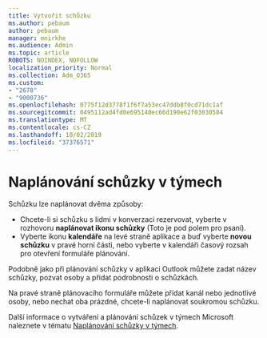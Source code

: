 ```yaml
---
title: Vytvořit schůzku
ms.author: pebaum
author: pebaum
manager: mnirkhe
ms.audience: Admin
ms.topic: article
ROBOTS: NOINDEX, NOFOLLOW
localization_priority: Normal
ms.collection: Adm_O365
ms.custom:
- "2678"
- "9000736"
ms.openlocfilehash: 0775f12d3778f1f6f7a53ec47ddb8f0cd71dc1af
ms.sourcegitcommit: 0495112ad4fd0e695140ec66d190e62f03030584
ms.translationtype: MT
ms.contentlocale: cs-CZ
ms.lasthandoff: 10/02/2019
ms.locfileid: "37376571"
---
```

# <a name="schedule-a-meeting-in-teams"></a>Naplánování schůzky v týmech

Schůzku lze naplánovat dvěma způsoby: 

- Chcete-li si schůzku s lidmi v konverzaci rezervovat, vyberte v rozhovoru **naplánovat ikonu schůzky** (Toto je pod polem pro psaní).
- Vyberte ikonu **kalendáře** na levé straně aplikace a buď vyberte **novou schůzku** v pravé horní části, nebo vyberte v kalendáři časový rozsah pro otevření formuláře plánování.

Podobně jako při plánování schůzky v aplikaci Outlook můžete zadat název schůzky, pozvat osoby a přidat podrobnosti o schůzkách.

Na pravé straně plánovacího formuláře můžete přidat kanál nebo jednotlivé osoby, nebo nechat oba prázdné, chcete-li naplánovat soukromou schůzku.

Další informace o vytváření a plánování schůzek v týmech Microsoft naleznete v tématu [Naplánování schůzky v týmech](https://support.office.com/article/Schedule-a-meeting-in-Teams-943507a9-8583-4c58-b5d2-8ec8265e04e5).